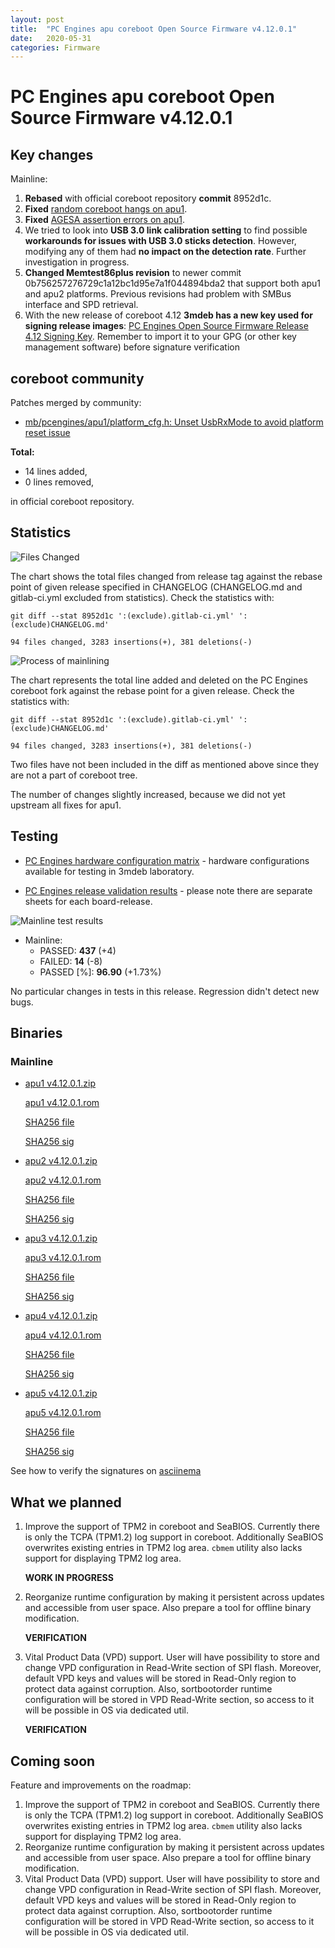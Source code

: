 ```yaml
---
layout: post
title:  "PC Engines apu coreboot Open Source Firmware v4.12.0.1"
date:   2020-05-31
categories: Firmware
---
```

# PC Engines apu coreboot Open Source Firmware v4.12.0.1

## Key changes

Mainline:

1. **Rebased** with official coreboot repository **commit** 8952d1c.
2. **Fixed** [random coreboot hangs on apu1](https://github.com/pcengines/coreboot/issues/394).
3. **Fixed** [AGESA assertion errors on apu1](https://github.com/pcengines/coreboot/issues/397).
4. We tried to look into **USB 3.0 link calibration setting** to find possible
   **workarounds for issues with USB 3.0 sticks detection**. However, modifying
   any of them had **no impact on the detection rate**. Further investigation
   in progress.
5. **Changed Memtest86plus revision** to newer commit
   0b756257276729c1a12bc1d95e7a1f044894bda2 that support both apu1 and apu2
   platforms. Previous revisions had problem with SMBus interface and SPD
   retrieval.
6. With the new release of coreboot 4.12 **3mdeb has a new key used for signing
   release images**: [PC Engines Open Source Firmware Release 4.12 Signing Key](https://github.com/3mdeb/3mdeb-secpack/blob/master/customer-keys/pcengines/release-keys/pcengines-open-source-firmware-release-4.12-key.asc).
   Remember to import it to your GPG (or other key management software) before
   signature verification

## coreboot community

Patches merged by community:

* [mb/pcengines/apu1/platform_cfg.h: Unset UsbRxMode to avoid platform reset issue](https://review.coreboot.org/c/coreboot/+/41627)

**Total:**

* 14 lines added,
* 0 lines removed,

in official coreboot repository.

## Statistics

![Files Changed](https://cloud.3mdeb.com/index.php/s/CYFjZBmYx6zZ6Pw/preview)

The chart shows the total files changed from release tag against the rebase
point of given release specified in CHANGELOG (CHANGELOG.md and gitlab-ci.yml
excluded from statistics). Check the statistics with:

```
git diff --stat 8952d1c ':(exclude).gitlab-ci.yml' ':(exclude)CHANGELOG.md'
```

`94 files changed, 3283 insertions(+), 381 deletions(-)`

![Process of mainlining](https://cloud.3mdeb.com/index.php/s/9SSoC6BFBMdfy7t/preview)

The chart represents the total line added and deleted on the PC Engines
coreboot fork against the rebase point for a given release. Check the
statistics with:

```
git diff --stat 8952d1c ':(exclude).gitlab-ci.yml' ':(exclude)CHANGELOG.md'
```

`94 files changed, 3283 insertions(+), 381 deletions(-)`

Two files have not been included in the diff as mentioned above since they are
not a part of coreboot tree.

The number of changes slightly increased, because we did not yet upstream all
fixes for apu1.

## Testing

* [PC Engines hardware configuration matrix](https://cloud.3mdeb.com/index.php/s/LMfrmjTgXc9tdxR/preview) - hardware configurations available for testing in 3mdeb laboratory.

* [PC Engines release validation results](https://3mdeb.us16.list-manage.com/track/click?u=fce95b885fc13fbf1db611816&id=96d9b426c0&e=16ffa34a09) - please note there are separate sheets for each board-release.

![Mainline test results](https://cloud.3mdeb.com/index.php/s/F9SZtab5bErgyXg/preview)

* Mainline:
  * PASSED: **437** (+4)
  * FAILED: **14** (-8)
  * PASSED [%]: **96.90** (+1.73%)

No particular changes in tests in this release. Regression didn't detect new
bugs.

## Binaries

### Mainline

* [apu1 v4.12.0.1.zip](https://3mdeb.com/open-source-firmware/pcengines/apu1/apu1_v4.12.0.1.zip)

  [apu1 v4.12.0.1.rom](https://3mdeb.com/open-source-firmware/pcengines/apu1/apu1_v4.12.0.1.rom)

  [SHA256 file](https://3mdeb.com/open-source-firmware/pcengines/apu1/apu1_v4.12.0.1.SHA256)

  [SHA256 sig](https://3mdeb.com/open-source-firmware/pcengines/apu1/apu1_v4.12.0.1.SHA256.sig)

* [apu2 v4.12.0.1.zip](https://3mdeb.com/open-source-firmware/pcengines/apu2/apu2_v4.12.0.1.zip)

  [apu2 v4.12.0.1.rom](https://3mdeb.com/open-source-firmware/pcengines/apu2/apu2_v4.12.0.1.rom)

  [SHA256 file](https://3mdeb.com/open-source-firmware/pcengines/apu2/apu2_v4.12.0.1.SHA256)

  [SHA256 sig](https://3mdeb.com/open-source-firmware/pcengines/apu2/apu2_v4.12.0.1.SHA256.sig)

* [apu3 v4.12.0.1.zip](https://3mdeb.com/open-source-firmware/pcengines/apu3/apu3_v4.12.0.1.zip)

  [apu3 v4.12.0.1.rom](https://3mdeb.com/open-source-firmware/pcengines/apu3/apu3_v4.12.0.1.rom)

  [SHA256 file](https://3mdeb.com/open-source-firmware/pcengines/apu3/apu3_v4.12.0.1.SHA256)

  [SHA256 sig](https://3mdeb.com/open-source-firmware/pcengines/apu3/apu3_v4.12.0.1.SHA256.sig)

* [apu4 v4.12.0.1.zip](https://3mdeb.com/open-source-firmware/pcengines/apu4/apu4_v4.12.0.1.zip)

  [apu4 v4.12.0.1.rom](https://3mdeb.com/open-source-firmware/pcengines/apu4/apu4_v4.12.0.1.rom)

  [SHA256 file](https://3mdeb.com/open-source-firmware/pcengines/apu4/apu4_v4.12.0.1.SHA256)

  [SHA256 sig](https://3mdeb.com/open-source-firmware/pcengines/apu4/apu4_v4.12.0.1.SHA256.sig)

* [apu5 v4.12.0.1.zip](https://3mdeb.com/open-source-firmware/pcengines/apu5/apu5_v4.12.0.1.zip)

  [apu5 v4.12.0.1.rom](https://3mdeb.com/open-source-firmware/pcengines/apu5/apu5_v4.12.0.1.rom)

  [SHA256 file](https://3mdeb.com/open-source-firmware/pcengines/apu5/apu5_v4.12.0.1.SHA256)

  [SHA256 sig](https://3mdeb.com/open-source-firmware/pcengines/apu5/apu5_v4.12.0.1.SHA256.sig)

See how to verify the signatures on [asciinema](https://asciinema.org/a/303584)

## What we planned

1. Improve the support of TPM2 in coreboot and SeaBIOS. Currently there is only
   the TCPA (TPM1.2) log support in coreboot. Additionally SeaBIOS overwrites
   existing entries in TPM2 log area. `cbmem` utility also lacks support for
   displaying TPM2 log area.

   **WORK IN PROGRESS**

2. Reorganize runtime configuration by making it persistent across updates and
   accessible from user space. Also prepare a tool for offline binary
   modification.

   **VERIFICATION**

3. Vital Product Data (VPD) support. User will have possibility to store
   and change VPD configuration in Read-Write section of SPI flash. Moreover,
   default VPD keys and values will be stored in Read-Only region to protect
   data against corruption. Also, sortbootorder runtime configuration will be
   stored in VPD Read-Write section, so access to it will be possible in OS
   via dedicated util.

   **VERIFICATION**

## Coming soon

Feature and improvements on the roadmap:

1. Improve the support of TPM2 in coreboot and SeaBIOS. Currently there is only
   the TCPA (TPM1.2) log support in coreboot. Additionally SeaBIOS overwrites
   existing entries in TPM2 log area. `cbmem` utility also lacks support for
   displaying TPM2 log area.
2. Reorganize runtime configuration by making it persistent across updates and
   accessible from user space. Also prepare a tool for offline binary
   modification.
3. Vital Product Data (VPD) support. User will have possibility to store
   and change VPD configuration in Read-Write section of SPI flash. Moreover,
   default VPD keys and values will be stored in Read-Only region to protect
   data against corruption. Also, sortbootorder runtime configuration will be
   stored in VPD Read-Write section, so access to it will be possible in OS
   via dedicated util.
